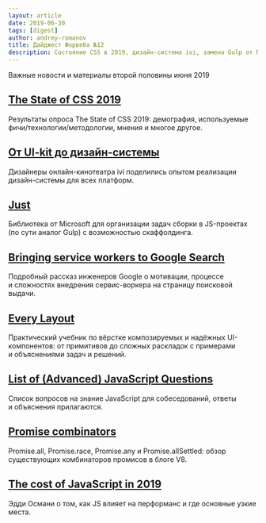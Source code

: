 ```yaml
---
layout: article
date: 2019-06-30
tags: [digest]
author: andrey-romanov
title: Дайджест Форвеба №12
description: Состояние CSS в 2019, дизайн-система ivi, замена Gulp от Microsoft, сервис-воркер в поиске Google, учебник по вёрстке, вопросы для собеседований, комбинаторы промисов, цена JavaScript в 2019
---
```

<p class="paragraph--lead">Важные новости и материалы второй половины июня 2019</p>

## [The State of CSS 2019](https://2019.stateofcss.com/)

<p>Результаты опроса The State of CSS 2019: демография, используемые фичи/технологии/методологии, мнения и многое другое.</p>

## [От UI-kit до дизайн-системы](https://habr.com/ru/company/ivi/blog/456854/)

<p>Дизайнеры онлайн-кинотеатра ivi поделились опытом реализации дизайн-системы для всех платформ.</p>

## [Just](https://microsoft.github.io/just/)

<p>Библиотека от Microsoft для организации задач сборки в JS-проектах (по сути аналог Gulp) с возможностью скаффолдинга.</p>

## [Bringing service workers to Google Search](https://web.dev/google-search-sw/)

<p>Подробный рассказ инженеров Google о мотивации, процессе и сложностях внедрения сервис-воркера на страницу поисковой выдачи.</p>

## [Every Layout](https://every-layout.dev/)

<p>Практический учебник по вёрстке композируемых и надёжных UI-компонентов: от примитивов до сложных раскладок с примерами и объяснениями задач и решений.</p>

## [List of (Advanced) JavaScript Questions](https://github.com/lydiahallie/javascript-questions)

<p>Список вопросов на знание JavaScript для собеседований, ответы и объяснения прилагаются.</p>

## [Promise combinators](https://v8.dev/features/promise-combinators)

<p>Promise.all, Promise.race, Promise.any и Promise.allSettled: обзор существующих комбинаторов промисов в блоге V8.</p>

## [The cost of JavaScript in 2019](https://v8.dev/blog/cost-of-javascript-2019)

<p>Эдди Османи о том, как JS влияет на перформанс и где основные узкие места.</p>
